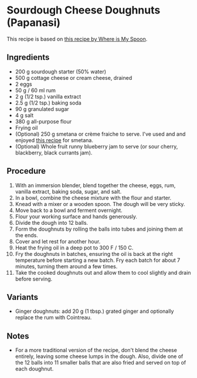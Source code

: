 # Sourdough Cheese Doughnuts (Papanasi)

This recipe is based on [this recipe by Where is My Spoon](https://whereismyspoon.co/romanian-cheese-doughnuts-papanasi/).

## Ingredients

* 200 g sourdough starter (50% water)
* 500 g cottage cheese or cream cheese, drained
* 2 eggs
* 50 g / 60 ml rum
* 2 g (1/2 tsp.) vanilla extract
* 2.5 g (1/2 tsp.) baking soda
* 90 g granulated sugar
* 4 g salt
* 380 g all-purpose flour
* Frying oil
* (Optional) 250 g smetana or crème fraiche to serve. I've used and and enjoyed [this recipe](https://petersfoodadventures.com/2018/08/10/homemade-sour-cream/) for smetana.
* (Optional) Whole fruit runny blueberry jam to serve (or sour cherry, blackberry, black currants jam).

## Procedure

1. With an immersion blender, blend together the cheese, eggs, rum, vanilla extract, baking soda, sugar, and salt.
2. In a bowl, combine the cheese mixture with the flour and starter.
3. Knead with a mixer or a wooden spoon. The dough will be very sticky.
4. Move back to a bowl and ferment overnight.
5. Flour your working surface and hands generously.
6. Divide the dough into 12 balls.
7. Form the doughnuts by rolling the balls into tubes and joining them at the ends.
8. Cover and let rest for another hour.
9. Heat the frying oil in a deep pot to 300 F / 150 C.
10. Fry the doughnuts in batches, ensuring the oil is back at the right temperature before starting a new batch. Fry each batch for about 7 minutes, turning them around a few times.
11. Take the cooked doughnuts out and allow them to cool slightly and drain before serving.

## Variants
* Ginger doughnuts: add 20 g (1 tbsp.) grated ginger and optionally replace the rum with Cointreau.

## Notes
* For a more traditional version of the recipe, don't blend the cheese entirely, leaving some cheese lumps in the dough. Also, divide one of the 12 balls into 11 smaller balls that are also fried and served on top of each doughnut.
